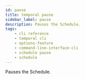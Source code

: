 ```yaml
---
id: pause
title: temporal pause
sidebar_label: pause
description: Pauses the Schedule.
tags: 
    - cli reference
    - temporal cli
    - options-feature
    - command-line-interface-cli
    - schedule pause
    - schedule
---
```


Pauses the Schedule.
